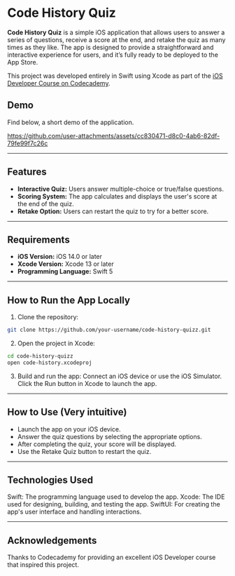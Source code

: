 # Code History Quiz

**Code History Quiz** is a simple iOS application that allows users to answer a series of questions, receive a score at the end, and retake the quiz as many times as they like. The app is designed to provide a straightforward and interactive experience for users, and it’s fully ready to be deployed to the App Store.

This project was developed entirely in Swift using Xcode as part of the [iOS Developer Course on Codecademy](https://www.codecademy.com/learn/paths/ios-developer).

## Demo

Find below, a short demo of the application.

https://github.com/user-attachments/assets/cc830471-d8c0-4ab6-82df-79fe99f7c26c

---

## Features

- **Interactive Quiz:** Users answer multiple-choice or true/false questions.
- **Scoring System:** The app calculates and displays the user's score at the end of the quiz.
- **Retake Option:** Users can restart the quiz to try for a better score.

---

## Requirements

- **iOS Version:** iOS 14.0 or later
- **Xcode Version:** Xcode 13 or later
- **Programming Language:** Swift 5

---

## How to Run the App Locally

1. Clone the repository:
```bash
git clone https://github.com/your-username/code-history-quizz.git
```
2. Open the project in Xcode:
```bash
cd code-history-quizz
open code-history.xcodeproj
```
3. Build and run the app:
Connect an iOS device or use the iOS Simulator.
Click the Run button in Xcode to launch the app.

---

## How to Use (Very intuitive)

- Launch the app on your iOS device.
- Answer the quiz questions by selecting the appropriate options.
- After completing the quiz, your score will be displayed.
- Use the Retake Quiz button to restart the quiz.

---

## Technologies Used
Swift: The programming language used to develop the app.
Xcode: The IDE used for designing, building, and testing the app.
SwiftUI: For creating the app's user interface and handling interactions.

---

## Acknowledgements
Thanks to Codecademy for providing an excellent iOS Developer course that inspired this project.
